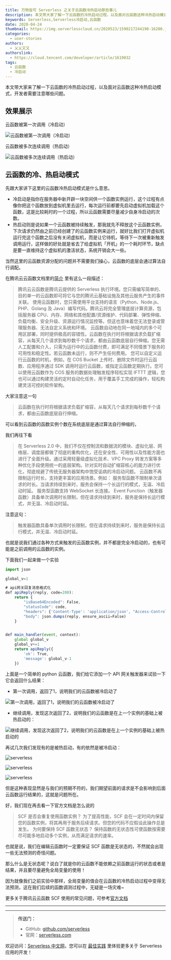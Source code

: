 ```yaml
---
title: 万物皆可 Serverless 之关于云函数冷热启动那些事儿
description: 本文带大家了解一下云函数的冷热启动过程，以及面对云函数这种冷热启动模式，开发者需要注意哪些问题。
keywords: Serverless,Serverless冷启动,云函数
date: 2020-04-24
thumbnail: https://img.serverlesscloud.cn/2020523/1590217244198-16200.jpg
categories:
  - user-stories
authors:
  - 乂乂又又
authorslink:
  - https://cloud.tencent.com/developer/article/1619032
tags:
  - 云函数
  - 冷启动
---
```


本文带大家来了解一下云函数的冷热启动过程，以及面对云函数这种冷热启动模式，开发者需要注意哪些问题。

## 效果展示

云函数被第一次调用（冷启动）

![云函数被第一次调用（冷启动）](https://img.serverlesscloud.cn/2020523/1590217244160-16200.jpg)

云函数被多次连续调用（热启动）

![云函数被多次连续调用（热启动）](https://img.serverlesscloud.cn/2020523/1590217244159-16200.jpg)


## 云函数的冷、热启动模式

先跟大家讲下这里的云函数冷热启动模式是什么意思。

- 冷启动是指你在服务器中新开辟一块空间供一个函数实例运行，这个过程有点像你把这个函数放到虚拟机里去运行，每次运行前都要先启动虚拟机加载这个函数，这是比较耗时的一个过程，所以云函数需要尽量减少自身冷启动的次数。
- 热启动则是说如果一个云函数被持续触发，那我就先不释放这个云函数实例，下次请求仍然由之前已经创建了的云函数实例来运行，就好比我们打开虚拟机运行完这个函数之后没有关闭虚拟机，而是让它待机，等待下一次被重新触发调用运行，这样做的好处就是省去了给虚拟机「开机」的一个耗时环节，缺点是要一直维持这个虚拟机的激活状态，系统开销会大一些。

当然这里的云函数资源分配的问题并不需要我们操心，云函数的底层会通过算法自行调配。

在腾讯云云函数文档里的[简介](https://cloud.tencent.com/document/product/583/9199?from=10680) 里有这么一段描述：

> 腾讯云云函数是腾讯云提供的 Serverless 执行环境。您只需编写简单的、目的单一的云函数即可将它与您的腾讯云基础设施及其他云服务产生的事件关联。
> 使用云函数时，您只需使用平台支持的语言（Python、Node.js、PHP、Golang 及 Java）编写代码。腾讯云将完全管理底层计算资源，包括服务器 CPU、内存、网络和其他配置/资源维护、代码部署、弹性伸缩、负载均衡、安全升级、资源运行情况监控等。但这也意味着您无法登录或管理服务器、无法自定义系统和环境。
> 云函数自动地在同一地域内的多个可用区部署，同时提供极高的容错性。云函数在执行时将根据请求负载扩缩容，从每天几个请求到每秒数千个请求，都由云函数底层自行伸缩。您无需人工配置和介入，只需为运行中的云函数付费，即可满足不同情景下服务的可用性和稳定性。若云函数未运行，则不产生任何费用。
> 您可以自定义运行云函数的时机，例如，在 COS Bucket 上传时、删除文件时运行云函数、应用程序通过 SDK 调用时运行云函数，或指定云函数定期执行。您可以使用云函数作为 COS 服务的数据处理触发程序轻松实现 IFTTT 逻辑，您也可以通过构建灵活的定时自动化任务，用于覆盖手工完成的操作，轻松构建灵活可控的软件架构。

大家注意这一句

> 云函数在执行时将根据请求负载扩缩容，从每天几个请求到每秒数千个请求，都由云函数底层自行伸缩。

可以看到云函数的函数实例个数在系统底层是通过算法自行伸缩的，

我们再往下看

> 在 Serverless 2.0 中，我们不仅在控制流和数据流的模块、虚拟化层、网络层、调度层都做了彻底的重构优化，还在安全性、可用性以及性能方面也进行了全面升级。通过采用轻量级虚拟化技术、VPC Proxy 转发方案等多种优化手段使用统一的底层架构。针对实时自动扩缩容核心的能力进行优化，彻底规避了传统无服务器架构中饱受诟病的冷启动问题。
> 云函数不再限制运行时长，支持更丰富的应用场景。例如：
> 服务型函数不限制单次请求的时长。当请求持续到来时，服务会保持一个长运行的模式，无温、冷启动时延。
> 服务型函数支持 WebSocket 长连接。
> Event Function（触发器函数）具备单次调用时长限制，但在请求持续到来时，服务是保持长运行模式，并无温、冷启动时延。

注意这句：

> 触发器函数具备单次调用时长限制，但在请求持续到来时，服务是保持长运行模式，并无温、冷启动时延。

也就是说我们通过各种方式来触发的云函数实例，并不都是完全冷启动的，也有可能是之前调用的云函数的实例。

下面我们一起来做一个实验

```javascript
import json

global_v=1

# api网关回复消息格式化
def apiReply(reply, code=200):
    return {
        "isBase64Encoded": False,
        "statusCode": code,
        "headers": {'Content-Type': 'application/json', "Access-Control-Allow-Origin": "*"},
        "body": json.dumps(reply, ensure_ascii=False)
    }


def main_handler(event, context):
    global global_v
    global_v+=1
    return apiReply({
        'ok': True,
        'message': global_v-1
    })
```

上面是一个简单的 python 云函数，我们给它添加一个 API 网关触发器来试验一下它会返回什么结果：

- 第一次调用，返回了1，说明我们的云函数被冷启动了

![第一次调用，返回了1，说明我们的云函数被冷启动了](https://img.serverlesscloud.cn/2020523/1590217244158-16200.jpg)

- 继续调用，发现这次返回了2，说明我们的云函数是在上一个实例的基础上被热启动的：

![继续调用，发现这次返回了2，说明我们的云函数是在上一个实例的基础上被热启动的](https://img.serverlesscloud.cn/2020523/1590217244158-16200.jpg)

再试几次我们发现有的是被热启动，有的依然是被冷启动：

![serverless](https://img.serverlesscloud.cn/2020523/1590217244160-16200.jpg)

![serverless](https://img.serverlesscloud.cn/2020523/1590217244157-16200.jpg)

![serverless](https://img.serverlesscloud.cn/2020523/1590217826454-16202.jpg)

但是这种表现显然是与我们的预期不符的，我们期望前面的请求是不会影响到后面云函数运行结果的，这就是问题所在。

好，我们现在再去看一下官方文档是怎么说的

> SCF 是否会重复使用函数实例？
> 为了提高性能，SCF 会在一定时间内保留您的函数实例，将其再用于服务后续请求。但您的代码不应假设此操作总是发生。
> 为何要保持 SCF 函数无状态？
> 保持函数的无状态性可使函数按需要尽可能多地启动多个实例，从而满足请求的速率。

也就是说，我们在编辑云函数时一定要保证 SCF 函数是无状态的，不然就会出现一些无法预测的奇怪问题。

那么什么是无状态呢？说白了就是你的云函数不能依赖之前函数运行的状态或者是结果，并且要尽量避免全局变量的使用！

因为就像我们之前实验中那样，全局变量的值会在云函数的冷热启动过程中变得无法预测，这在我们后续的函数调测过程中，无疑是一场灾难~

更多关于腾讯云云函数 SCF 使用的常见问题，可参考[官方文档](https://cloud.tencent.com/document/product/583/9180?from=10680)



---
<div id='scf-deploy-iframe-or-md'></div>

---

> **传送门：**
> - GitHub: [github.com/serverless](https://github.com/serverless/serverless/blob/master/README_CN.md)
> - 官网：[serverless.com](https://serverless.com/)

欢迎访问：[Serverless 中文网](https://serverlesscloud.cn/)，您可以在 [最佳实践](https://serverlesscloud.cn/best-practice) 里体验更多关于 Serverless 应用的开发！
